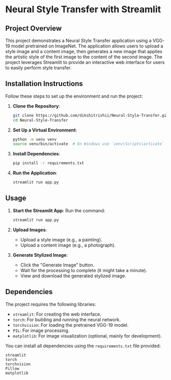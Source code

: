 # Neural Style Transfer with Streamlit

## Project Overview

This project demonstrates a Neural Style Transfer application using a VGG-19 model pretrained on ImageNet. The application allows users to upload a style image and a content image, then generates a new image that applies the artistic style of the first image to the content of the second image. The project leverages Streamlit to provide an interactive web interface for users to easily perform style transfer.

## Installation Instructions

Follow these steps to set up the environment and run the project:

1. **Clone the Repository**:
    ```bash
    git clone https://github.com/dikshitrishii/Neural-Style-Transfer.git
    cd Neural-Style-Transfer
    ```

2. **Set Up a Virtual Environment**:
    ```bash
    python -m venv venv
    source venv/bin/activate  # On Windows use `venv\Scripts\activate`
    ```

3. **Install Dependencies**:
    ```bash
    pip install -r requirements.txt
    ```

4. **Run the Application**:
    ```bash
    streamlit run app.py
    ```

## Usage

1. **Start the Streamlit App**:
    Run the command:
    ```bash
    streamlit run app.py
    ```

2. **Upload Images**:
    - Upload a style image (e.g., a painting).
    - Upload a content image (e.g., a photograph).

3. **Generate Stylized Image**:
    - Click the "Generate Image" button.
    - Wait for the processing to complete (it might take a minute).
    - View and download the generated stylized image.

## Dependencies

The project requires the following libraries:

- `streamlit`: For creating the web interface.
- `torch`: For building and running the neural network.
- `torchvision`: For loading the pretrained VGG-19 model.
- `PIL`: For image processing.
- `matplotlib`: For image visualization (optional, mainly for development).

You can install all dependencies using the `requirements.txt` file provided:

```text
streamlit
torch
torchvision
Pillow
matplotlib
